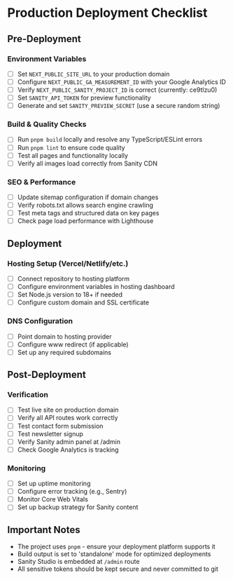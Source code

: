 # Production Deployment Checklist

## Pre-Deployment

### Environment Variables
- [ ] Set `NEXT_PUBLIC_SITE_URL` to your production domain
- [ ] Configure `NEXT_PUBLIC_GA_MEASUREMENT_ID` with your Google Analytics ID
- [ ] Verify `NEXT_PUBLIC_SANITY_PROJECT_ID` is correct (currently: ce9tlzu0)
- [ ] Set `SANITY_API_TOKEN` for preview functionality
- [ ] Generate and set `SANITY_PREVIEW_SECRET` (use a secure random string)

### Build & Quality Checks
- [ ] Run `pnpm build` locally and resolve any TypeScript/ESLint errors
- [ ] Run `pnpm lint` to ensure code quality
- [ ] Test all pages and functionality locally
- [ ] Verify all images load correctly from Sanity CDN

### SEO & Performance
- [ ] Update sitemap configuration if domain changes
- [ ] Verify robots.txt allows search engine crawling
- [ ] Test meta tags and structured data on key pages
- [ ] Check page load performance with Lighthouse

## Deployment

### Hosting Setup (Vercel/Netlify/etc.)
- [ ] Connect repository to hosting platform
- [ ] Configure environment variables in hosting dashboard
- [ ] Set Node.js version to 18+ if needed
- [ ] Configure custom domain and SSL certificate

### DNS Configuration
- [ ] Point domain to hosting provider
- [ ] Configure www redirect (if applicable)
- [ ] Set up any required subdomains

## Post-Deployment

### Verification
- [ ] Test live site on production domain
- [ ] Verify all API routes work correctly
- [ ] Test contact form submission
- [ ] Test newsletter signup
- [ ] Verify Sanity admin panel at /admin
- [ ] Check Google Analytics is tracking

### Monitoring
- [ ] Set up uptime monitoring
- [ ] Configure error tracking (e.g., Sentry)
- [ ] Monitor Core Web Vitals
- [ ] Set up backup strategy for Sanity content

## Important Notes

- The project uses `pnpm` - ensure your deployment platform supports it
- Build output is set to 'standalone' mode for optimized deployments
- Sanity Studio is embedded at `/admin` route
- All sensitive tokens should be kept secure and never committed to git